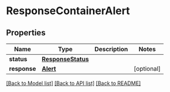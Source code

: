 # ResponseContainerAlert

## Properties
Name | Type | Description | Notes
------------ | ------------- | ------------- | -------------
**status** | [**ResponseStatus**](ResponseStatus.md) |  | 
**response** | [**Alert**](Alert.md) |  | [optional] 

[[Back to Model list]](../README.md#documentation-for-models) [[Back to API list]](../README.md#documentation-for-api-endpoints) [[Back to README]](../README.md)



